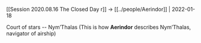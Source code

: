 ---
---

[[Session 2020.08.16 The Closed Day r]] -> [[../people/Aerindor]] | 2022-01-18

Court of stars -- Nym’Thalas (This is how **Aerindor** describes Nym’Thalas, navigator of airship)